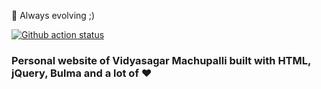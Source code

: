 🔆 Always evolving ;)

[![Github action status](https://github.com/VidyasagarMSC/vidyasagarmsc.github.io/actions/workflows/actions.yml/badge.svg)](https://github.com/VidyasagarMSC/vidyasagarmsc.github.io/actions/workflows/actions.yml)

### Personal website of Vidyasagar Machupalli built with HTML, jQuery, Bulma and a lot of ❤️